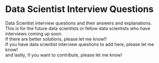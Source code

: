 # Data Scientist Interview Questions
Data Scientist interview questions and their answers and explanations.
<br />
This is for the future data scientists or fellow data scientists who have interviews coming up soon.
<br />
If there are better solutions, please let me know!!
<br />
If you have data scientist interview questions to add here, please let me know!
<br />
and lastly, if you want to contribute, please let me know!
